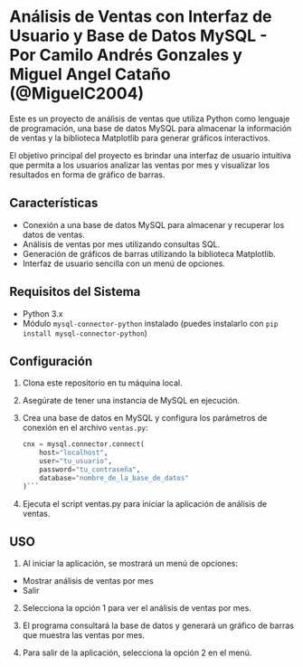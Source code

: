 # Análisis de Ventas con Interfaz de Usuario y Base de Datos MySQL - Por Camilo Andrés Gonzales y Miguel Angel Cataño (@MiguelC2004)

Este es un proyecto de análisis de ventas que utiliza Python como lenguaje de programación, una base de datos MySQL para almacenar la información de ventas y la biblioteca Matplotlib para generar gráficos interactivos.

El objetivo principal del proyecto es brindar una interfaz de usuario intuitiva que permita a los usuarios analizar las ventas por mes y visualizar los resultados en forma de gráfico de barras.

## Características

- Conexión a una base de datos MySQL para almacenar y recuperar los datos de ventas.
- Análisis de ventas por mes utilizando consultas SQL.
- Generación de gráficos de barras utilizando la biblioteca Matplotlib.
- Interfaz de usuario sencilla con un menú de opciones.

## Requisitos del Sistema

- Python 3.x
- Módulo `mysql-connector-python` instalado (puedes instalarlo con `pip install mysql-connector-python`)

## Configuración

1. Clona este repositorio en tu máquina local.

2. Asegúrate de tener una instancia de MySQL en ejecución.

3. Crea una base de datos en MySQL y configura los parámetros de conexión en el archivo `ventas.py`:

   ```python
   cnx = mysql.connector.connect(
       host="localhost",
       user="tu_usuario",
       password="tu_contraseña",
       database="nombre_de_la_base_de_datos"
   )```
   
4. Ejecuta el script ventas.py para iniciar la aplicación de análisis de ventas.

## USO

1. Al iniciar la aplicación, se mostrará un menú de opciones:
- Mostrar análisis de ventas por mes
- Salir

2. Selecciona la opción 1 para ver el análisis de ventas por mes.

3. El programa consultará la base de datos y generará un gráfico de barras que muestra las ventas por mes.

4. Para salir de la aplicación, selecciona la opción 2 en el menú.

